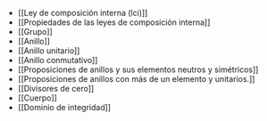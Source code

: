 - [[Ley de composición interna (lci)]]
- [[Propiedades de las leyes de composición interna]]
- [[Grupo]]
- [[Anillo]]
- [[Anillo unitario]]
- [[Anillo conmutativo]]
- [[Proposiciones de anillos y sus elementos neutros y simétricos]]
- [[Proposiciones de anillos con más de un elemento y unitarios.]]
- [[Divisores de cero]]
- [[Cuerpo]]
- [[Dominio de integridad]]
